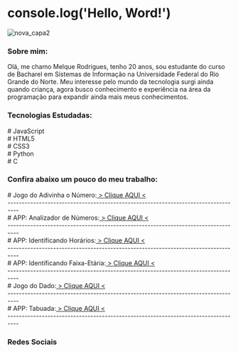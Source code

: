 # console.log('Hello, Word!')
![nova_capa2](https://user-images.githubusercontent.com/111925696/210368354-c2b78f05-6224-4efa-ae8b-c8f0ad181928.png)
 <h3>Sobre mim:</h3>
  Olá, me chamo Melque Rodrigues, tenho 20 anos, sou estudante do curso de Bacharel em Sistemas de Informação na Universidade Federal do Rio Grande do Norte. Meu interesse pelo mundo da tecnologia surgi ainda quando criança, agora busco conhecimento e experiência na área da programação para expandir ainda mais meus conhecimentos. 
 <h3>Tecnologias Estudadas:</h3>
  # JavaScript<br>
  # HTML5<br>
  # CSS3<br>
  # Python<br>
  # C<br>
<h3>Confira abaixo um pouco do meu trabalho:</h3>
  # Jogo do Adivinha o Número:<a href="https://melquetrindade.github.io/front_end/adivinhe_num/ex6.html"> > Clique AQUI < </a> <br>
  ---------------------------------------------------------------------------------- <br>
  # APP: Analizador de Números:<a href="https://melquetrindade.github.io/front_end/anal_num/ex.html"> > Clique AQUI < </a> <br>
  ---------------------------------------------------------------------------------- <br>
  # APP: Identificando Horários:<a href="https://melquetrindade.github.io/front_end/identif_horario/ex1.html"> > Clique AQUI < </a> <br>
  ---------------------------------------------------------------------------------- <br>
  # APP: Identificando Faixa-Etária:<a href="https://melquetrindade.github.io/front_end/identif_pessoas/ex2.html"> > Clique AQUI < </a> <br>
  ---------------------------------------------------------------------------------- <br>
  # Jogo do Dado:<a href="https://melquetrindade.github.io/front_end/jogo_dado/ex.html"> > Clique AQUI < </a> <br>
  ---------------------------------------------------------------------------------- <br>
  # APP: Tabuada:<a href="https://melquetrindade.github.io/front_end/tabuada/ex.html"> > Clique AQUI < </a> <br>
  ---------------------------------------------------------------------------------- <br>
 <h3>Redes Sociais</h3><br>
